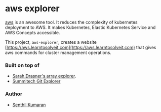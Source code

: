 # aws explorer

[aws](https://aws.io/) is an awesome tool. It reduces the complexity of kubernetes deployment to AWS.
It makes Kubernetes, Elastic Kubernetes Service and AWS Concepts accessible.

This project, `aws-explorer`, creates a website [https://aws.learntosolveit.com](https://aws.learntosolveit.com) that gives aws commands for cluster management operations.

### Built on top of 

* [Sarah Drasner's array explorer](https://github.com/sdras/array-explorer).
* [Summitech Git Explorer](https://gitexplorer.com)


### Author

* [Senthil Kumaran](https://senthil.learntosolveit.com)
